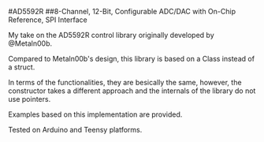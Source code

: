 #AD5592R 
##8-Channel, 12-Bit, Configurable ADC/DAC with On-Chip Reference, SPI Interface

My take on the AD5592R control library originally developed by @Metaln00b.

Compared to Metaln00b's design, this library is based on a Class instead of a struct.

In terms of the functionalities, they are besically the same, however, the constructor takes a different
approach and the internals of the library do not use pointers.

Examples based on this implementation are provided.

Tested on Arduino and Teensy platforms.